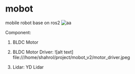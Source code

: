 # mobot
mobile robot base on ros2
![aa](https://github.com/hishambaharom/mobot/assets/113874406/286f2bd4-8c0f-4a52-9224-5e38153b8b48)

Component:
1) BLDC Motor
2) BLDC Motor Driver:
![alt text]   file:///home/shahrol/project/mobot_v2/motor_driver.jpeg

4) Lidar: YD Lidar 


